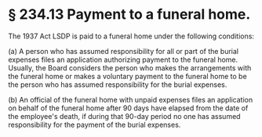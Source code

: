 # § 234.13   Payment to a funeral home.

The 1937 Act LSDP is paid to a funeral home under the following conditions:


(a) A person who has assumed responsibility for all or part of the burial expenses files an application authorizing payment to the funeral home. Usually, the Board considers the person who makes the arrangements with the funeral home or makes a voluntary payment to the funeral home to be the person who has assumed responsibility for the burial expenses.


(b) An official of the funeral home with unpaid expenses files an application on behalf of the funeral home after 90 days have elapsed from the date of the employee's death, if during that 90-day period no one has assumed responsibility for the payment of the burial expenses.


